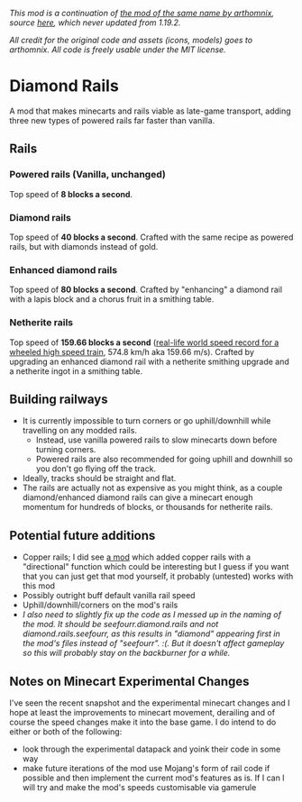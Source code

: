 _This mod is a continuation of [the mod of the same name by arthomnix](https://modrinth.com/mod/diamond-rails), source [here](https://github.com/arthomnix/diamondrails), which never updated from 1.19.2._

_All credit for the original code and assets (icons, models) goes to arthomnix. All code is freely usable under the MIT license._


# Diamond Rails
A mod that makes minecarts and rails viable as late-game transport, adding three new types of powered rails far faster than vanilla.

## Rails
### Powered rails (Vanilla, unchanged)
Top speed of **8 blocks a second**.
### Diamond rails
Top speed of **40 blocks a second**.
Crafted with the same recipe as powered rails, but with diamonds instead of gold.
### Enhanced diamond rails
Top speed of **80 blocks a second**.
Crafted by "enhancing" a diamond rail with a lapis block and a chorus fruit in a smithing table.
### Netherite rails
Top speed of **159.66 blocks a second** ([real-life world speed record for a wheeled high speed train](https://en.wikipedia.org/wiki/Railway_speed_record#Conventional_wheeled), 574.8 km/h aka 159.66 m/s).
Crafted by upgrading an enhanced diamond rail with a netherite smithing upgrade and a netherite ingot in a smithing table.

## Building railways
- It is currently impossible to turn corners or go uphill/downhill while travelling on any modded rails. 
  - Instead, use vanilla powered rails to slow minecarts down before turning corners.
  - Powered rails are also recommended for going uphill and downhill so you don't go flying off the track.
- Ideally, tracks should be straight and flat.
- The rails are actually not as expensive as you might think, as a couple diamond/enhanced diamond rails can give a minecart enough momentum for hundreds of blocks, or thousands for netherite rails.


## Potential future additions
- Copper rails; I did see [a mod](https://modrinth.com/mod/thecopperrail) which added copper rails with a "directional" function which could be interesting but I guess if you want that you can just get that mod yourself, it probably (untested) works with this mod
- Possibly outright buff default vanilla rail speed
- Uphill/downhill/corners on the mod's rails
- _I also need to slightly fix up the code as I messed up in the naming of the mod. It should be seefourr.diamond.rails and not diamond.rails.seefourr, as this results in "diamond" appearing first in the mod's files instead of "seefourr". :(. But it doesn't affect gameplay so this will probably stay on the backburner for a while._


## Notes on Minecart Experimental Changes
I've seen the recent snapshot and the experimental minecart changes and I hope at least the improvements to minecart movement, derailing and of course the speed changes make it into the base game. I  do intend to do either or both of the following:
- look through the experimental datapack and yoink their code in some way
- make future iterations of the mod use Mojang's form of rail code if possible and then implement the current mod's features as is. If I can I will try and make the mod's speeds customisable via gamerule
